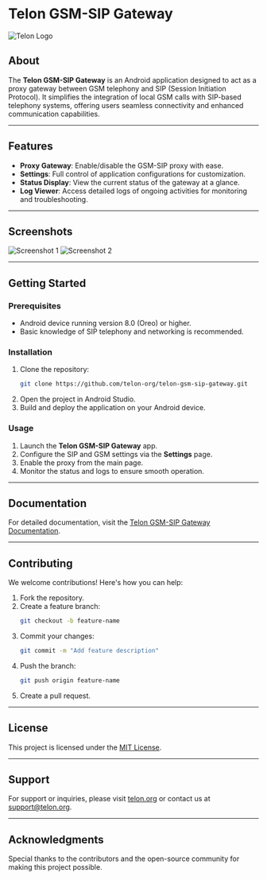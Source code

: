 # Telon GSM-SIP Gateway

![Telon Logo](https://telon.org/logo.png)

## About
The **Telon GSM-SIP Gateway** is an Android application designed to act as a proxy gateway between GSM telephony and SIP (Session Initiation Protocol). It simplifies the integration of local GSM calls with SIP-based telephony systems, offering users seamless connectivity and enhanced communication capabilities.

---

## Features
- **Proxy Gateway**: Enable/disable the GSM-SIP proxy with ease.
- **Settings**: Full control of application configurations for customization.
- **Status Display**: View the current status of the gateway at a glance.
- **Log Viewer**: Access detailed logs of ongoing activities for monitoring and troubleshooting.

---

## Screenshots
![Screenshot 1](https://telon.org/screenshots/screenshot1.png)
![Screenshot 2](https://telon.org/screenshots/screenshot2.png)

---

## Getting Started

### Prerequisites
- Android device running version 8.0 (Oreo) or higher.
- Basic knowledge of SIP telephony and networking is recommended.

### Installation
1. Clone the repository:
   ```bash
   git clone https://github.com/telon-org/telon-gsm-sip-gateway.git
   ```
2. Open the project in Android Studio.
3. Build and deploy the application on your Android device.

### Usage
1. Launch the **Telon GSM-SIP Gateway** app.
2. Configure the SIP and GSM settings via the **Settings** page.
3. Enable the proxy from the main page.
4. Monitor the status and logs to ensure smooth operation.

---

## Documentation
For detailed documentation, visit the [Telon GSM-SIP Gateway Documentation](https://telon.org/gsm_sip_gateway_android_application).

---

## Contributing
We welcome contributions! Here's how you can help:
1. Fork the repository.
2. Create a feature branch:
   ```bash
   git checkout -b feature-name
   ```
3. Commit your changes:
   ```bash
   git commit -m "Add feature description"
   ```
4. Push the branch:
   ```bash
   git push origin feature-name
   ```
5. Create a pull request.

---

## License
This project is licensed under the [MIT License](LICENSE).

---

## Support
For support or inquiries, please visit [telon.org](https://telon.org) or contact us at [support@telon.org](mailto:support@telon.org).

---

## Acknowledgments
Special thanks to the contributors and the open-source community for making this project possible.

